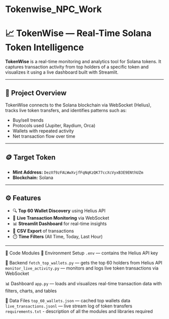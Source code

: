 # Tokenwise_NPC_Work

# 📈 TokenWise — Real-Time Solana Token Intelligence

**TokenWise** is a real-time monitoring and analytics tool for Solana tokens. It captures transaction activity from top holders of a specific token and visualizes it using a live dashboard built with Streamlit.

---

## 🧠 Project Overview

TokenWise connects to the Solana blockchain via WebSocket (Helius), tracks live token transfers, and identifies patterns such as:

- Buy/sell trends
- Protocols used (Jupiter, Raydium, Orca)
- Wallets with repeated activity
- Net transaction flow over time

---

## 🪙 Target Token

- **Mint Address:** `DezXf9zFALWwXvjfFqNqKzQK77ccXcVyxB3E9ENthUZm`
- **Blockchain:** Solana

---

## ⚙️ Features

- 🔍 **Top 60 Wallet Discovery** using Helius API
- 🔄 **Live Transaction Monitoring** via WebSocket
- 📊 **Streamlit Dashboard** for real-time insights
- 🧾 **CSV Export** of transactions
- ⏱️ **Time Filters** (All Time, Today, Last Hour)

---

🔧 Code Modules
🔐 Environment Setup
`.env` — contains the Helius API key

🧠 Backend
`fetch_top_wallets.py` — gets the top 60 holders from Helius API
`monitor_live_activity.py` — monitors and logs live token transactions via WebSocket

📊 Dashboard
`app.py` — loads and visualizes real-time transaction data with filters, charts, and tables

💾 Data Files
`top_60_wallets.json` — cached top wallets data
`live_transactions.jsonl` — live stream log of token transfers
`requirements.txt` - description of all the modules and libraries required
